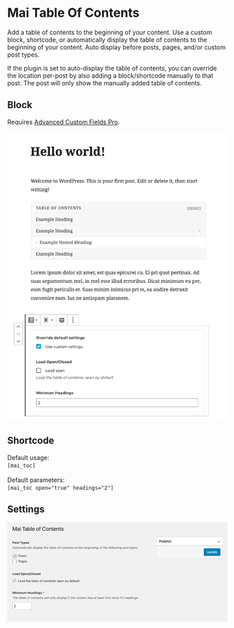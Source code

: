 # Mai Table Of Contents
Add a table of contents to the beginning of your content. Use a custom block, shortcode, or automatically display the table of contents to the beginning of your content. Auto display before posts, pages, and/or custom post types.

If the plugin is set to auto-display the table of contents, you can override the location per-post by also adding a block/shortcode manually to that post. The post will only show the manually added table of contents.

## Block
Requires [Advanced Custom Fields Pro](https://advancedcustomfields.com).

![Mai Table of Contents Block](/assets/images/mai-table-of-contents-admin.png "Mai Table of Contents Block")
![Mai Table of Contents Block Edit](/assets/images/mai-table-of-contents-edit.png "Mai Table of Contents Block Edit")

## Shortcode
Default usage:<br />
`[mai_toc]`<br /><br />
Default parameters:<br />
`[mai_toc open="true" headings="2"]`

## Settings
![Mai Table of Contents Block Settings](/assets/images/mai-table-of-contents-settings.png "Mai Table of Contents Block Settings")
